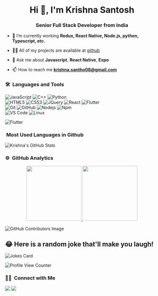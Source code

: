 <h1 align="center">Hi 👋, I'm Krishna Santosh</h1>
<h3 align="center">Senior Full Stack Developer from India</h3>
	
<!-- <p align="center">
  <img src="https://komarev.com/ghpvc/?username=soumyadeephalder&color=blueviolet&style=flat">
</p> -->

- 🌱 I’m currently working **Redux, React Native, Node.js, python, Typescript, etc.**

- 👨‍💻 All of my projects are available at [github](https://github.com/krishna4157?tab=repositories)

- 💬 Ask me about **Javascript**, **React Native**, **Expo** 

- 📫 How to reach me **krishna.santho08@gmail.com**


	
### 🛠 &nbsp;Languages and Tools

![JavaScript](https://img.shields.io/badge/-JavaScript-%23F7DF1C?style=for-the-badge&logo=javascript&logoColor=000000&labelColor=%23F7DF1C&color=%23FFCE5A)
![C++](https://img.shields.io/badge/C%2B%2B-00599C?style=for-the-badge&logo=c%2B%2B&logoColor=white)
![Python](http://img.shields.io/badge/-Python-3776AB?style=for-the-badge&logo=python&logoColor=ffffff)
<br>
![HTML5](https://img.shields.io/badge/-HTML5-%23E44D27?style=for-the-badge&logo=html5&logoColor=ffffff)
![CSS3](https://img.shields.io/badge/-CSS3-%231572B6?style=for-the-badge&logo=css3)
![JQuery](https://img.shields.io/badge/jQuery-0769AD?style=for-the-badge&logo=jquery&logoColor=white)
![React](https://img.shields.io/badge/-React-61DAFB?style=for-the-badge&logo=react&logoColor=ffffff)
![Flutter](https://img.shields.io/badge/Flutter-02569B?style=for-the-badge&logo=flutter&logoColor=white)
<br>
![Git](https://img.shields.io/badge/-Git-%23F05032?style=for-the-badge&logo=git&logoColor=%23ffffff)
![GitHub](https://img.shields.io/badge/-GitHub-181717?style=for-the-badge&logo=github)
![Nodejs](https://img.shields.io/badge/-Nodejs-339933?style=for-the-badge&logo=Node.js&logoColor=ffffff)
![Npm](https://img.shields.io/badge/-npm-CB3837?style=for-the-badge&logo=npm)
<br>
![VS Code](http://img.shields.io/badge/-VS%20Code-007ACC?style=for-the-badge&logo=visual-studio-code&logoColor=ffffff)
![Linux](http://img.shields.io/badge/-Linux-0078D6?style=for-the-badge&logo=linux&logoColor=ffffff)
<br/>

![Flutter](https://www.codewars.com/users/krishna4157/badges/large)

<!-- [![Krishna's GitHub stats](https://github-readme-stats.vercel.app/api?username=krishna4157)](https://github.com/krishna4157/github-readme-stats) -->
### &nbsp;Most Used Languages in Github
![Krishna's GitHub Stats](https://github-readme-stats.vercel.app/api/top-langs/?username=krishna415741&theme=blue-green)


### ⚙️ &nbsp;GitHub Analytics

<p align="center">
	
<a href="https://github.com/krishna4157">
  <img height="180em" src="https://github-readme-stats-eight-theta.vercel.app/api?username=krishna4157&show_icons=true&theme=algolia&include_all_commits=true&count_private=true"/>
  <img height="180em" src="https://github-readme-stats-eight-theta.vercel.app/api/top-langs/?username=krishna4157&layout=compact&langs_count=8&theme=algolia"/>
</a>
</p>

![GitHub Contributors Image](https://contrib.rocks/image?repo=krishna4157/krishna4157)

## 😂 Here is a random joke that'll make you laugh!
![Jokes Card](https://readme-jokes.vercel.app/api)

![Profile View Counter](https://komarev.com/ghpvc/?username=krishna415741)



### 🤝🏻 &nbsp;Connect with Me

<p>
<!-- <a href="https://www.soumyadeephalder.com"><img src="https://img.shields.io/badge/-adityavsingh.com-3423A6?style=for-the-badge&logo=Google-Chrome&logoColor=white"/></a> -->
<a href="https://www.linkedin.com/in/krishna-santosh-730404a6"><img src="https://img.shields.io/badge/Krishna Santosh-halder-22372b153?style=flat&logo=Linkedin&logoColor=white"/></a>
<a href="mailto:krishna.santho08@gmail.com"><img src="https://img.shields.io/badge/-krishna.santho08@gmail.com-D14836?style=flat&logo=Gmail&logoColor=white"/></a>
	
	
<!-- <a href="https://twitter.com/soumyadeep"><img src="https://img.shields.io/badge/-@soumyadeep-1877F2?style=flat&logo=Twitter&logoColor=white"/></a>
</p> -->
<!-- <p align="center"><img align="center" src="https://github-readme-streak-stats.herokuapp.com/?user=soumyadeep&" alt="soumyadeep" /></p> -->
